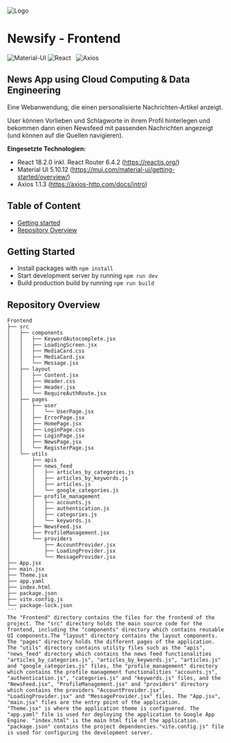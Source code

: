 
![Logo](https://avatars.githubusercontent.com/u/117459812?s=200&v=4)
#   Newsify - Frontend
![Material-UI](https://img.shields.io/badge/Material--UI-0081CB?style=for-the-badge&logo=material-ui&logoColor=white)
![React](https://img.shields.io/badge/React-20232A?style=for-the-badge&logo=react&logoColor=61DAFB)&nbsp;&nbsp; 
![Axios](https://img.shields.io/badge/Axios-5A29E4?style=for-the-badge&logo=axios&logoColor=white)&nbsp;&nbsp; 

## News App using Cloud Computing & Data Engineering

Eine Webanwendung, die einen personalisierte Nachrichten-Artikel anzeigt.

User können Vorlieben und Schlagworte in ihrem Profil hinterlegen und bekommen dann einen Newsfeed mit passenden Nachrichten angezeigt (und können auf die Quellen navigieren).

**Eingesetzte Technologien:**
* React 18.2.0 inkl. React Router 6.4.2 (https://reactjs.org/)
* Material UI 5.10.12 (https://mui.com/material-ui/getting-started/overview/)
* Axios 1.1.3 (https://axios-http.com/docs/intro)

## Table of Content
- [Getting started](#getting-started)
- [Repository Overview](#repository-overview)

## Getting Started
* Install packages with `npm install`
* Start development server by running `npm run dev`
* Build production build by running `npm run build`

## Repository Overview

```
Frontend
├── src
│   ├── components
│   │   ├── KeywordAutocomplete.jsx
│   │   ├── LoadingScreen.jsx
│   │   ├── MediaCard.css
│   │   ├── MediaCard.jsx
│   │   └── Message.jsx
│   ├── layout
│   │   ├── Content.jsx
│   │   ├── Header.css
│   │   ├── Header.jsx
│   │   └── RequireAuthRoute.jsx
│   ├── pages
│   │   ├── user
│   │   │   └── UserPage.jsx
│   │   ├── ErrorPage.jsx
│   │   ├── HomePage.jsx
│   │   ├── LoginPage.css
│   │   ├── LoginPage.jsx
│   │   ├── NewsPage.jsx
│   │   └── RegisterPage.jsx
│   └── utils
│       ├── apis
│       ├── news_feed
│       │   ├── articles_by_categories.js
│       │   ├── articles_by_keywords.js
│       │   ├── articles.js
│       │   └── google_categories.js
│       ├── profile_management
│       │   ├── accounts.js
│       │   ├── authentication.js
│       │   ├── categories.js
│       │   └── keywords.js
│       ├── NewsFeed.jsx
│       ├── ProfileManagement.jsx
│       └── providers
│           ├── AccountProvider.jsx
│           ├── LoadingProvider.jsx
│           └── MessageProvider.jsx
├── App.jsx
├── main.jsx
├── Theme.jsx
├── app.yaml
├── index.html
├── package.json
├── vite.config.js
└── package-lock.json
´´´
The "Frontend" directory contains the files for the frontend of the project. The "src" directory holds the main source code for the frontend, including the "components" directory which contains reusable UI components.The "layout" directory contains the layout components. The "pages" directory holds the different pages of the application. The "utils" directory contains utility files such as the "apis", "news_feed" directory which contains the news feed functionalities "articles_by_categories.js", "articles_by_keywords.js", "articles.js" and "google_categories.js" files, the "profile_management" directory which contains the profile management functionalities "accounts.js", "authentication.js", "categories.js" and "keywords.js" files, and the "NewsFeed.jsx", "ProfileManagement.jsx" and "providers" directory which contains the providers "AccountProvider.jsx", "LoadingProvider.jsx" and "MessageProvider.jsx" files. The "App.jsx", "main.jsx" files are the entry point of the application. 
"Theme.jsx" is where the application theme is configuered. The "app.yaml" file is used for deploying the application to Google App Engine. "index.html" is the main html file of the application. "package.json" contains the project dependencies."vite.config.js" file is used for configuring the development server.
